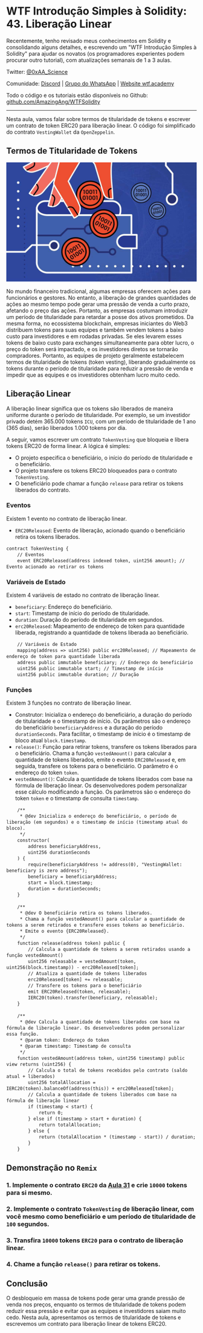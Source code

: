 # WTF Introdução Simples à Solidity: 43. Liberação Linear

Recentemente, tenho revisado meus conhecimentos em Solidity e consolidando alguns detalhes, e escrevendo um "WTF Introdução Simples à Solidity" para ajudar os novatos (os programadores experientes podem procurar outro tutorial), com atualizações semanais de 1 a 3 aulas.

Twitter: [@0xAA_Science](https://twitter.com/0xAA_Science)

Comunidade: [Discord](https://discord.gg/5akcruXrsk) | [Grupo do WhatsApp](https://docs.google.com/forms/d/e/1FAIpQLSe4KGT8Sh6sJ7hedQRuIYirOoZK_85miz3dw7vA1-YjodgJ-A/viewform?usp=sf_link) | [Website wtf.academy](https://wtf.academy)

Todo o código e os tutoriais estão disponíveis no Github: [github.com/AmazingAng/WTFSolidity](https://github.com/AmazingAng/WTF-Solidity)

---

Nesta aula, vamos falar sobre termos de titularidade de tokens e escrever um contrato de token ERC20 para liberação linear. O código foi simplificado do contrato `VestingWallet` da `OpenZeppelin`.

## Termos de Titularidade de Tokens

![Deploy](./img/43-1.jpeg)

No mundo financeiro tradicional, algumas empresas oferecem ações para funcionários e gestores. No entanto, a liberação de grandes quantidades de ações ao mesmo tempo pode gerar uma pressão de venda a curto prazo, afetando o preço das ações. Portanto, as empresas costumam introduzir um período de titularidade para retardar a posse dos ativos prometidos. Da mesma forma, no ecossistema blockchain, empresas iniciantes do Web3 distribuem tokens para suas equipes e também vendem tokens a baixo custo para investidores e em rodadas privadas. Se eles levarem esses tokens de baixo custo para exchanges simultaneamente para obter lucro, o preço do token será impactado, e os investidores diretos se tornarão compradores. Portanto, as equipes de projeto geralmente estabelecem termos de titularidade de tokens (token vesting), liberando gradualmente os tokens durante o período de titularidade para reduzir a pressão de venda e impedir que as equipes e os investidores obtenham lucro muito cedo.

## Liberação Linear

A liberação linear significa que os tokens são liberados de maneira uniforme durante o período de titularidade. Por exemplo, se um investidor privado detém 365.000 tokens `ICU`, com um período de titularidade de 1 ano (365 dias), serão liberados 1.000 tokens por dia.

A seguir, vamos escrever um contrato `TokenVesting` que bloqueia e libera tokens ERC20 de forma linear. A lógica é simples:

- O projeto especifica o beneficiário, o início do período de titularidade e o beneficiário.
- O projeto transfere os tokens ERC20 bloqueados para o contrato `TokenVesting`.
- O beneficiário pode chamar a função `release` para retirar os tokens liberados do contrato.

### Eventos

Existem 1 evento no contrato de liberação linear.

- `ERC20Released`: Evento de liberação, acionado quando o beneficiário retira os tokens liberados.

```solidity
contract TokenVesting {
    // Eventos
    event ERC20Released(address indexed token, uint256 amount); // Evento acionado ao retirar os tokens
```

### Variáveis de Estado

Existem 4 variáveis de estado no contrato de liberação linear.

- `beneficiary`: Endereço do beneficiário.
- `start`: Timestamp de início do período de titularidade.
- `duration`: Duração do período de titularidade em segundos.
- `erc20Released`: Mapeamento de endereço de token para quantidade liberada, registrando a quantidade de tokens liberada ao beneficiário.

```solidity
    // Variáveis de Estado
    mapping(address => uint256) public erc20Released; // Mapeamento de endereço de token para quantidade liberada
    address public immutable beneficiary; // Endereço do beneficiário
    uint256 public immutable start; // Timestamp de início
    uint256 public immutable duration; // Duração
```

### Funções

Existem 3 funções no contrato de liberação linear.

- Construtor: Inicializa o endereço do beneficiário, a duração do período de titularidade e o timestamp de início. Os parâmetros são o endereço do beneficiário `beneficiaryAddress` e a duração do período `durationSeconds`. Para facilitar, o timestamp de início é o timestamp de bloco atual `block.timestamp`.
- `release()`: Função para retirar tokens, transfere os tokens liberados para o beneficiário. Chama a função `vestedAmount()` para calcular a quantidade de tokens liberados, emite o evento `ERC20Released` e, em seguida, transfere os tokens para o beneficiário. O parâmetro é o endereço do token `token`.
- `vestedAmount()`: Calcula a quantidade de tokens liberados com base na fórmula de liberação linear. Os desenvolvedores podem personalizar esse cálculo modificando a função. Os parâmetros são o endereço do token `token` e o timestamp de consulta `timestamp`.

```solidity
    /**
     * @dev Inicializa o endereço do beneficiário, o período de liberação (em segundos) e o timestamp de início (timestamp atual do bloco).
     */
    constructor(
        address beneficiaryAddress,
        uint256 durationSeconds
    ) {
        require(beneficiaryAddress != address(0), "VestingWallet: beneficiary is zero address");
        beneficiary = beneficiaryAddress;
        start = block.timestamp;
        duration = durationSeconds;
    }

    /**
     * @dev O beneficiário retira os tokens liberados.
     * Chama a função vestedAmount() para calcular a quantidade de tokens a serem retirados e transfere esses tokens ao beneficiário.
     * Emite o evento {ERC20Released}.
     */
    function release(address token) public {
        // Calcula a quantidade de tokens a serem retirados usando a função vestedAmount()
        uint256 releasable = vestedAmount(token, uint256(block.timestamp)) - erc20Released[token];
        // Atualiza a quantidade de tokens liberados
        erc20Released[token] += releasable; 
        // Transfere os tokens para o beneficiário
        emit ERC20Released(token, releasable);
        IERC20(token).transfer(beneficiary, releasable);
    }

    /**
     * @dev Calcula a quantidade de tokens liberados com base na fórmula de liberação linear. Os desenvolvedores podem personalizar essa função.
     * @param token: Endereço do token
     * @param timestamp: Timestamp de consulta
     */
    function vestedAmount(address token, uint256 timestamp) public view returns (uint256) {
        // Calcula o total de tokens recebidos pelo contrato (saldo atual + liberados)
        uint256 totalAllocation = IERC20(token).balanceOf(address(this)) + erc20Released[token];
        // Calcula a quantidade de tokens liberados com base na fórmula de liberação linear
        if (timestamp < start) {
            return 0;
        } else if (timestamp > start + duration) {
            return totalAllocation;
        } else {
            return (totalAllocation * (timestamp - start)) / duration;
        }
    }
```

## Demonstração no `Remix`

### 1. Implemente o contrato `ERC20` da [Aula 31](../31_ERC20/readme.md) e crie `10000` tokens para si mesmo.

### 2. Implemente o contrato `TokenVesting` de liberação linear, com você mesmo como beneficiário e um período de titularidade de `100` segundos.

### 3. Transfira `10000` tokens `ERC20` para o contrato de liberação linear.

### 4. Chame a função `release()` para retirar os tokens.

## Conclusão

O desbloqueio em massa de tokens pode gerar uma grande pressão de venda nos preços, enquanto os termos de titularidade de tokens podem reduzir essa pressão e evitar que as equipes e investidores saiam muito cedo. Nesta aula, apresentamos os termos de titularidade de tokens e escrevemos um contrato para liberação linear de tokens ERC20.

<!-- This file was translated using AI by repo_ai_translate. For more information, visit https://github.com/marcelojsilva/repo_ai_translate -->
